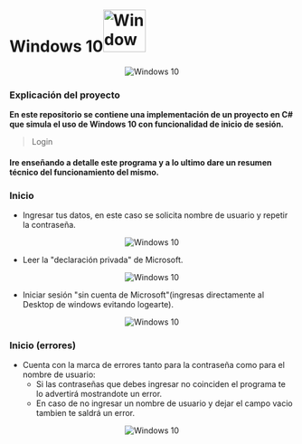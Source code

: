 # Windows 10<img src="https://i.postimg.cc/MKyKnswg/imagen-2023-06-19-152729086.png" style="width: 75px; " alt="Windows 10"/>




<p align="center">
  <img src="https://i.postimg.cc/zGX53x3D/imagen-2023-06-19-150702854.png" alt="Windows 10"/>
</p>

### Explicación del proyecto
**En este repositorio se contiene una implementación de un proyecto en C# que simula el uso de Windows 10 con funcionalidad de inicio de sesión.**
> Login
#### Ire enseñando a detalle este programa y a lo ultimo dare un resumen técnico del funcionamiento del mismo.
### Inicio
+ Ingresar tus datos, en este caso se solicita nombre de usuario y repetir la contraseña.
<p align="center">
  <img src="https://i.postimg.cc/FsZyvH2d/ingreso.png" alt="Windows 10"/>
</p>

+ Leer la "declaración privada" de Microsoft.
<p align="center">
  <img src="https://i.postimg.cc/jjL8F734/imagen-2023-06-19-145958813.png" alt="Windows 10"/>
</p>

+ Iniciar sesión "sin cuenta de Microsoft"(ingresas directamente al Desktop de windows evitando logearte).
<p align="center">
  <img src="https://i.postimg.cc/yNSSrmcK/imagen-2023-06-19-154008392.png" alt="Windows 10"/>
</p>

### Inicio (errores)
+ Cuenta con la marca de errores tanto para la contraseña como para el nombre de usuario:
  + Si las contraseñas que debes ingresar no coinciden el programa te lo advertirá mostrandote un error.
  + En caso de no ingresar un nombre de usuario y dejar el campo vacio tambien te saldrá un error.
<p align="center">
  <img src="https://i.postimg.cc/g0kGxmcT/imagen-2023-06-19-154257883.png" alt="Windows 10"/>
</p>

                

